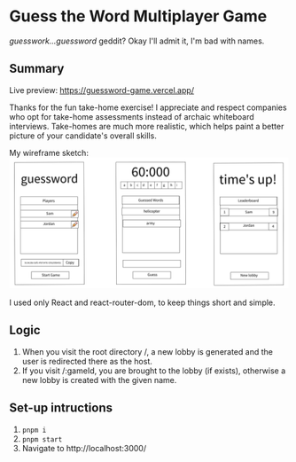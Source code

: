 # Guess the Word Multiplayer Game

_guesswork...guessword_ geddit? Okay I'll admit it, I'm bad with names.

## Summary

Live preview: https://guessword-game.vercel.app/

Thanks for the fun take-home exercise! I appreciate and respect companies who opt for take-home assessments instead of archaic whiteboard interviews. Take-homes are much more realistic, which helps paint a better picture of your candidate's overall skills.

My wireframe sketch:
<img src="preview.png" alt="Poorly drawn wireframe" width="685"/>

I used only React and react-router-dom, to keep things short and simple.

## Logic

1. When you visit the root directory /, a new lobby is generated and the user is redirected there as the host.
2. If you visit /:gameId, you are brought to the lobby (if exists), otherwise a new lobby is created with the given name.

## Set-up intructions

1. `pnpm i`
2. `pnpm start`
3. Navigate to http://localhost:3000/
